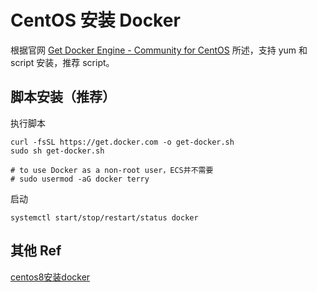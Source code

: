 # CentOS 安装 Docker

根据官网 [Get Docker Engine - Community for CentOS](https://docs.docker.com/install/linux/docker-ce/centos/) 所述，支持 yum 和 script 安装，推荐 script。

## 脚本安装（推荐）

执行脚本

    curl -fsSL https://get.docker.com -o get-docker.sh
    sudo sh get-docker.sh
    
    # to use Docker as a non-root user，ECS并不需要
    # sudo usermod -aG docker terry
    
启动

    systemctl start/stop/restart/status docker

## 其他 Ref

[centos8安装docker](https://www.jianshu.com/p/1a9e7e752897)